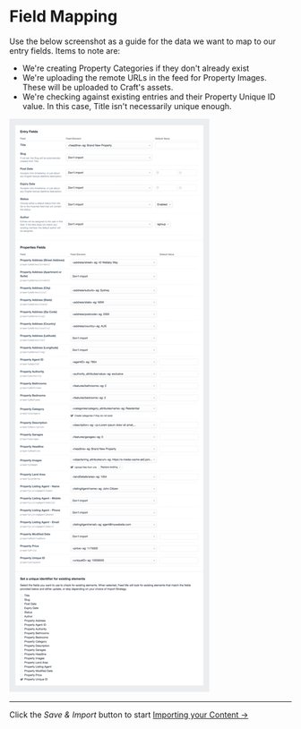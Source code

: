 # Field Mapping

Use the below screenshot as a guide for the data we want to map to our entry fields. Items to note are:

- We're creating Property Categories if they don't already exist
- We're uploading the remote URLs in the feed for Property Images. These will be uploaded to Craft's assets.
- We're checking against existing entries and their Property Unique ID value. In this case, Title isn't necessarily unique enough.

![Feedme Guide Mapping](/docs/screenshots/feedme-guide-mapping.png)

* * *

Click the _Save & Import_ button to start [Importing your Content →](docs:guides/importing-entries/importing-your-content)
